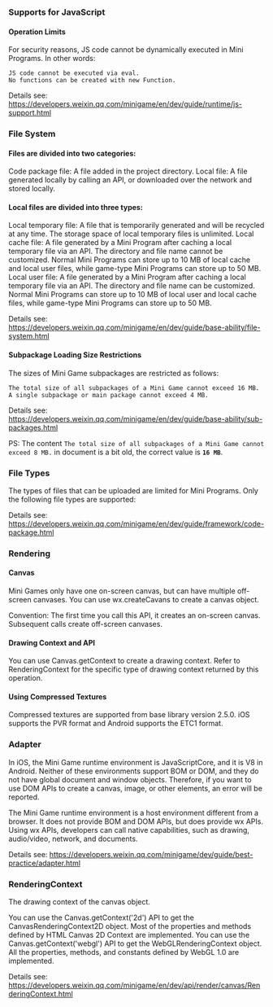 ### Supports for JavaScript
#### Operation Limits
For security reasons, JS code cannot be dynamically executed in Mini Programs. In other words:
```
JS code cannot be executed via eval.
No functions can be created with new Function.
```
Details see: https://developers.weixin.qq.com/minigame/en/dev/guide/runtime/js-support.html

### File System
#### Files are divided into two categories:

Code package file: A file added in the project directory.
Local file: A file generated locally by calling an API, or downloaded over the network and stored locally.

#### Local files are divided into three types:
Local temporary file: A file that is temporarily generated and will be recycled at any time. The storage space of local temporary files is unlimited.
Local cache file: A file generated by a Mini Program after caching a local temporary file via an API. The directory and file name cannot be customized. Normal Mini Programs can store up to 10 MB of local cache and local user files, while game-type Mini Programs can store up to 50 MB.
Local user file: A file generated by a Mini Program after caching a local temporary file via an API. The directory and file name can be customized. Normal Mini Programs can store up to 10 MB of local user and local cache files, while game-type Mini Programs can store up to 50 MB.

Details see: https://developers.weixin.qq.com/minigame/en/dev/guide/base-ability/file-system.html

#### Subpackage Loading Size Restrictions
The sizes of Mini Game subpackages are restricted as follows:
```
The total size of all subpackages of a Mini Game cannot exceed 16 MB.
A single subpackage or main package cannot exceed 4 MB.
```
Details see: https://developers.weixin.qq.com/minigame/en/dev/guide/base-ability/sub-packages.html

PS: The content `The total size of all subpackages of a Mini Game cannot exceed 8 MB.` in document is a bit old, the correct value is **`16 MB`**.

### File Types
The types of files that can be uploaded are limited for Mini Programs. Only the following file types are supported:

Details see: https://developers.weixin.qq.com/minigame/en/dev/guide/framework/code-package.html

### Rendering
#### Canvas
Mini Games only have one on-screen canvas, but can have multiple off-screen canvases. You can use wx.createCavans to create a canvas object.

Convention: The first time you call this API, it creates an on-screen canvas. Subsequent calls create off-screen canvases.

#### Drawing Context and API
You can use Canvas.getContext to create a drawing context. Refer to RenderingContext for the specific type of drawing context returned by this operation.

#### Using Compressed Textures
Compressed textures are supported from base library version 2.5.0. iOS supports the PVR format and Android supports the ETC1 format.

### Adapter
In iOS, the Mini Game runtime environment is JavaScriptCore, and it is V8 in Android. Neither of these environments support BOM or DOM, and they do not have global document and window objects. Therefore, if you want to use DOM APIs to create a canvas, image, or other elements, an error will be reported.

The Mini Game runtime environment is a host environment different from a browser. It does not provide BOM and DOM APIs, but does provide wx APIs. Using wx APIs, developers can call native capabilities, such as drawing, audio/video, network, and documents.

Details see: https://developers.weixin.qq.com/minigame/dev/guide/best-practice/adapter.html

### RenderingContext
The drawing context of the canvas object.

You can use the Canvas.getContext('2d') API to get the CanvasRenderingContext2D object. Most of the properties and methods defined by HTML Canvas 2D Context are implemented.
You can use the Canvas.getContext('webgl') API to get the WebGLRenderingContext object. All the properties, methods, and constants defined by WebGL 1.0 are implemented.

Details see: https://developers.weixin.qq.com/minigame/en/dev/api/render/canvas/RenderingContext.html
